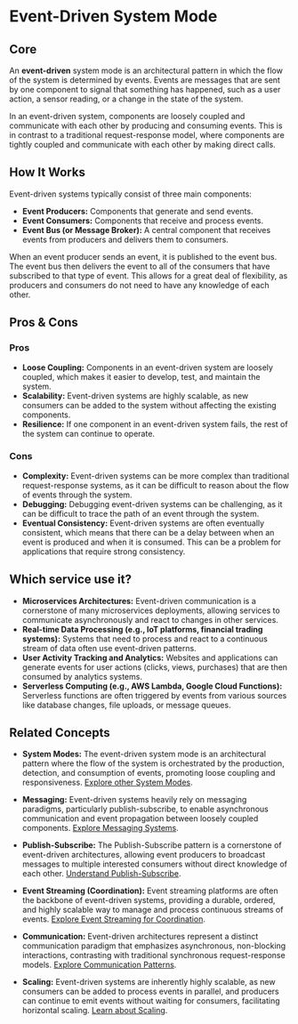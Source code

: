 # Event-Driven System Mode

## Core

An **event-driven** system mode is an architectural pattern in which the flow of the system is determined by events. Events are messages that are sent by one component to signal that something has happened, such as a user action, a sensor reading, or a change in the state of the system.

In an event-driven system, components are loosely coupled and communicate with each other by producing and consuming events. This is in contrast to a traditional request-response model, where components are tightly coupled and communicate with each other by making direct calls.

## How It Works

Event-driven systems typically consist of three main components:

-   **Event Producers:** Components that generate and send events.
-   **Event Consumers:** Components that receive and process events.
-   **Event Bus (or Message Broker):** A central component that receives events from producers and delivers them to consumers.

When an event producer sends an event, it is published to the event bus. The event bus then delivers the event to all of the consumers that have subscribed to that type of event. This allows for a great deal of flexibility, as producers and consumers do not need to have any knowledge of each other.

## Pros & Cons

### Pros

-   **Loose Coupling:** Components in an event-driven system are loosely coupled, which makes it easier to develop, test, and maintain the system.
-   **Scalability:** Event-driven systems are highly scalable, as new consumers can be added to the system without affecting the existing components.
-   **Resilience:** If one component in an event-driven system fails, the rest of the system can continue to operate.

### Cons

-   **Complexity:** Event-driven systems can be more complex than traditional request-response systems, as it can be difficult to reason about the flow of events through the system.
-   **Debugging:** Debugging event-driven systems can be challenging, as it can be difficult to trace the path of an event through the system.
-   **Eventual Consistency:** Event-driven systems are often eventually consistent, which means that there can be a delay between when an event is produced and when it is consumed. This can be a problem for applications that require strong consistency.

## Which service use it?

-   **Microservices Architectures:** Event-driven communication is a cornerstone of many microservices deployments, allowing services to communicate asynchronously and react to changes in other services.
-   **Real-time Data Processing (e.g., IoT platforms, financial trading systems):** Systems that need to process and react to a continuous stream of data often use event-driven patterns.
-   **User Activity Tracking and Analytics:** Websites and applications can generate events for user actions (clicks, views, purchases) that are then consumed by analytics systems.
-   **Serverless Computing (e.g., AWS Lambda, Google Cloud Functions):** Serverless functions are often triggered by events from various sources like database changes, file uploads, or message queues.

## Related Concepts

-   **System Modes:** The event-driven system mode is an architectural pattern where the flow of the system is orchestrated by the production, detection, and consumption of events, promoting loose coupling and responsiveness. [Explore other System Modes](../README.md).

-   **Messaging:** Event-driven systems heavily rely on messaging paradigms, particularly publish-subscribe, to enable asynchronous communication and event propagation between loosely coupled components. [Explore Messaging Systems](../../messaging/README.md).

-   **Publish-Subscribe:** The Publish-Subscribe pattern is a cornerstone of event-driven architectures, allowing event producers to broadcast messages to multiple interested consumers without direct knowledge of each other. [Understand Publish-Subscribe](../../messaging/publish-subscribe/README.md).

-   **Event Streaming (Coordination):** Event streaming platforms are often the backbone of event-driven systems, providing a durable, ordered, and highly scalable way to manage and process continuous streams of events. [Explore Event Streaming for Coordination](../../coordination/event-streaming/README.md).

-   **Communication:** Event-driven architectures represent a distinct communication paradigm that emphasizes asynchronous, non-blocking interactions, contrasting with traditional synchronous request-response models. [Explore Communication Patterns](../../communication/README.md).

-   **Scaling:** Event-driven systems are inherently highly scalable, as new consumers can be added to process events in parallel, and producers can continue to emit events without waiting for consumers, facilitating horizontal scaling. [Learn about Scaling](../../scaling/README.md).
